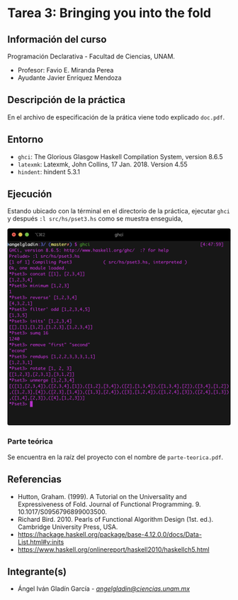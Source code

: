 # Tarea 3: Bringing you into the fold

## Información del curso

Programación Declarativa - Facultad de Ciencias, UNAM.

* Profesor: Favio E. Miranda Perea
* Ayudante	Javier Enríquez Mendoza

## Descripción de la práctica

En el archivo de especificación de la prática viene todo explicado 
`doc.pdf`.

## Entorno

* `ghci`: The Glorious Glasgow Haskell Compilation System, version 8.6.5
* `latexmk`: Latexmk, John Collins, 17 Jan. 2018. Version 4.55
* `hindent`: hindent 5.3.1

## Ejecución

Estando ubicado con la términal en el directorio de la práctica,
ejecutar `ghci` y después `:l src/hs/pset3.hs` como se muestra enseguida,

![](assets/1.png)

### Parte teórica

Se encuentra en la raíz del proyecto con el nombre de `parte-teorica.pdf`.

## Referencias

* Hutton, Graham. (1999). A Tutorial on the Universality and Expressiveness of Fold. Journal of Functional Programming. 9. 10.1017/S0956796899003500.
* Richard Bird. 2010. Pearls of Functional Algorithm Design (1st. ed.). Cambridge University Press, USA.
* https://hackage.haskell.org/package/base-4.12.0.0/docs/Data-List.html#v:inits
* https://www.haskell.org/onlinereport/haskell2010/haskellch5.html

## Integrante(s)

* Ángel Iván Gladín García - *angelgladin@ciencias.unam.mx*
